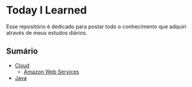 # Today I Learned

Esse repositório é dedicado para postar todo o conhecimento que adquiri através de meus estudos diários.

## Sumário

- [Cloud](https://github.com/Victor-Tilheri/Today-I-Learned/tree/main/cloud)
    - [Amazon Web Services](https://github.com/Victor-Tilheri/Today-I-Learned/tree/main/cloud)
- [Java](https://github.com/Victor-Tilheri/Today-I-Learned/tree/main/Java)
